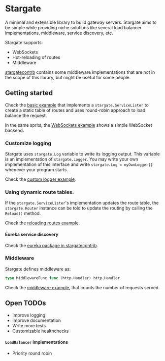 # Stargate

A minimal and extensible library to build gateway servers. Stargate aims to be simple while providing niche solutions
like several load balancer implementations, middleware, service discovery, etc.

Stargate supports:

- WebSockets
- Hot-reloading of routes
- Middleware

[stargatecontrb](https://github.com/realbucksavage/stargatecontrib) contains some middleware implementations that are
not in the scope of this library, but might be useful for some people.

## Getting started

Check the [basic example](./_examples/basic/main.go) that implements a
`stargate.ServiceLister` to create a static table of routes and uses round-robin approach to load balance the request.

In the same sprits, the [WebSockets example](./_examples/websockets/main.go) shows a simple WebSocket backend.

### Customize logging

Stargate uses `stargate.Log` variable to write its logging output. This variable is an implementation
of `stargate.Logger`. You may write your own implementation of this interface and write `stargate.Log = myOwnLogger{}`
whenever your program starts.

Check the [custom logger example](./_examples/logger_custom/main.go).

### Using dynamic route tables.

If the `stargate.ServiceLister`'s implementation updates the route table, the `stargate.Router` instance can be told to
update the routing by calling the `Reload()` method.

Check the [reloading routes example](./_examples/reloading_router/reload.go).

#### Eureka service discovery

Check the [eureka package in stargatecontrib](https://github.com/realbucksavage/stargatecontrib/tree/main/lister/eureka).

### Middleware

Stargate defines middleware as:

```go
type MiddlewareFunc func (http.Handler) http.Handler
```

Check the [middleware example](./_examples/middleware/main.go), that counts the number of requests served.

## Open TODOs

- Improve logging
- Improve documentation
- Write more tests
- Customizable healthchecks

#### `LoadBalancer` implementations

- Priority round robin
